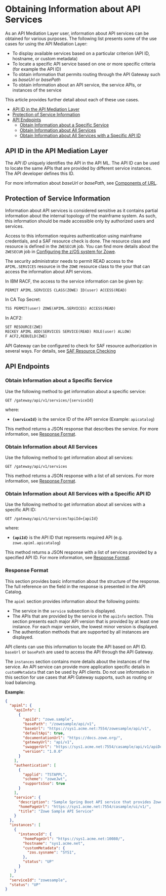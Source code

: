 # Obtaining Information about API Services

As an API Mediation Layer user, information about API services can be obtained for various purposes. The following list presents some of the use cases for using the API Mediation Layer:

- To display available services based on a particular criterion (API ID, hostname, or custom metadata)
- To locate a specific API service based on one or more specific criteria (for example the API ID)
- To obtain information that permits routing through the API Gateway such as _baseUrl_ or _basePath_
- To obtain information about an API service, the service APIs, or instances of the service

This article provides further detail about each of these use cases.

- [API ID in the API Mediation Layer](#api-id-in-the-api-mediation-layer)
- [Protection of Service Information](#protection-of-service-information)
- [API Endpoints](#api-endpoints)
  - [Obtain Information about a  Specific Service](#obtain-information-about-a-specific-service)
  - [Obtain Information about All Services](#obtain-information-about-all-services)
  - [Obtain Information about All Services with a Specific API ID](#obtain-information-about-all-services-with-a-specific-api-id)

## API ID in the API Mediation Layer

The _API ID_ uniquely identifies the API in the API ML. The API ID can be used to locate the same APIs that are provided by different service instances. The API developer defines this ID.

For more information about _baseUrl_ or _basePath_, see [Components of URL](api-mediation-components-of-URL.md).

## Protection of Service Information

Information about API services is considered sensitive as it contains partial information about the internal topology of the mainframe system. As such, this information should be made accessible only by authorized users and services.

Access to this information requires authentication using mainframe credentials, and a SAF resource check is done. The resource class and resource is defined in the `ZWESECUR` job. You can find more details about the `ZWESECUR` job in [Configuring the z/OS system for Zowe](../../user-guide/configure-zos-system.md).

The security administrator needs to permit READ access to the `APIML.SERVICES` resource in the `ZOWE` resource class to the your that can access the information about API services.

In IBM RACF, the access to the service information can be given by:

```txt
PERMIT APIML.SERVICES CLASS(ZOWE) ID(user) ACCESS(READ)
```

In CA Top Secret:

```txt
TSS PERMIT(user) ZOWE(APIML.SERVICES) ACCESS(READ)
```

In ACF2:

```txt
SET RESOURCE(ZWE)
RECKEY APIML ADD(SERVICES SERVICE(READ) ROLE(user) ALLOW)
F ACF2,REBUILD(ZWE)
```

API Gateway can be configured to check for SAF resource authorization in several ways. For details, see [SAF Resource Checking](../../user-guide/api-mediation/api-gateway-configuration.md#saf-resource-checking)

## API Endpoints

### Obtain Information about a Specific Service

Use the following method to get information about a specific service:

`GET /gateway/api/v1/services/{serviceId}`

where:

- **`{serviceId}`** is the service ID of the API service (Example: `apicatalog`)

This method returns a JSON response that describes the service. For more information, see [Response Format](#response-format).

### Obtain Information about All Services

Use the following method to get information about all services:

`GET /gateway/api/v1/services`

This method returns a JSON response with a list of all services. For more information, see [Response Format](#response-format).

### Obtain Information about All Services with a Specific API ID

Use the following method to get information about all services with a specific API ID:

`GET /gateway/api/v1/services?apiId={apiId}`

where:

- **`{apiId}`** is the API ID that represents required API (e.g. `zowe.apiml.apicatalog`)

This method returns a JSON response with a list of services provided by a specified API ID. For more information, see [Response Format](#response-format).

### Response Format

This section provides basic information about the structure of the response. The full reference on the field in the response is presented in the API Catalog.

The `apiml` section provides information about the following points:

- The service in the `service` subsection is displayed.
- The APIs that are provided by the service in the `apiInfo` section. This section presents each major API version that is provided by at least one instance. For each major version, the lowest minor version is displayed.
- The authentication methods that are supported by all instances are displayed.

API clients can use this information to locate the API based on API ID. `baseUrl` or `basePath` are used to access the API through the API Gateway.

The `instances` section contains more details about the instances of the service. An API service can provide more application specific details in `customMetadata` that can be used by API clients. Do not use information in this section for use cases that API Gateway supports, such as routing or load balancing.

**Example:**

```json
{
  "apiml": {
    "apiInfo": [
      {
        "apiId": "zowe.sample",
        "basePath": "/zowesample/api/v1",
        "baseUrl": "https://sys1.acme.net:7554/zowesample/api/v1",
        "defaultApi": true,
        "documentationUrl": "https://docs.zowe.org/",
        "gatewayUrl": "api/v1",
        "swaggerUrl": "https://sys1.acme.net:7554/casample/api/v1/apiDocs",
        "version": "1.0.0"
      }
    ],
    "authentication": [
      {
        "applid": "TSTAPPL",
        "scheme": "zoweJwt",
        "supportsSso": true
      }
    ],
    "service": {
      "description": "Sample Spring Boot API service that provides Zowe-conformant REST API",
      "homePageUrl": "https://sys1.acme.net:7554/casample/ui/v1/",
      "title": "Zowe Sample API Service"
    }
  },
  "instances": [
    {
      "instanceId": {
        "homePageUrl": "https://sys1.acme.net:10080/",
        "hostname": "sys1.acme.net",
        "customMetadata": {
          "zos.sysname": "SYS1",
        },
        "status": "UP"
      }
    }
  ],
  "serviceId": "zowesample",
  "status": "UP"
}
```
